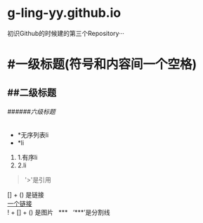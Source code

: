 # g-ling-yy.github.io
初识Github的时候建的第三个Repository···
# #一级标题(符号和内容间一个空格)
## ##二级标题
###### ######六级标题
* *无序列表li
* *li
1. 1.有序li
2. 2.li
> '>'是引用

[] + () 是链接  
[一个链接](https://github.com/fe13/fe/)  
! + [] + () 是图片  
***  
‘***’是分割线
